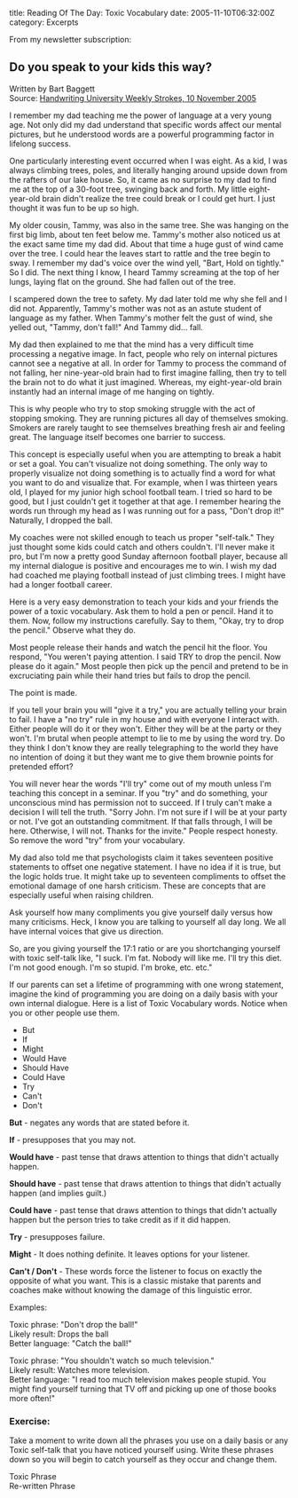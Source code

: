 title: Reading Of The Day: Toxic Vocabulary
date: 2005-11-10T06:32:00Z
category: Excerpts

From my newsletter subscription:

## Do you speak to your kids this way?

Written by Bart Baggett  
Source: [Handwriting University Weekly Strokes, 10 November 2005](http://handwritinguniversity.com/newsletters/012005.html)

I remember my dad teaching me the power of language at a very young age. Not only did my dad understand that specific words affect our mental pictures, but he understood words are a powerful programming factor in lifelong success.

One particularly interesting event occurred when I was eight. As a kid, I was always climbing trees, poles, and literally hanging around upside down from the rafters of our lake house. So, it came as no surprise to my dad to find me at the top of a 30-foot tree, swinging back and forth. My little eight-year-old brain didn't realize the tree could break or I could get hurt. I just thought it was fun to be up so high.

My older cousin, Tammy, was also in the same tree. She was hanging on the first big limb, about ten feet below me. Tammy's mother also noticed us at the exact same time my dad did. About that time a huge gust of wind came over the tree. I could hear the leaves start to rattle and the tree begin to sway. I remember my dad's voice over the wind yell, "Bart, Hold on tightly." So I did. The next thing I know, I heard Tammy screaming at the top of her lungs, laying flat on the ground. She had fallen out of the tree.

I scampered down the tree to safety. My dad later told me why she fell and I did not. Apparently, Tammy's mother was not as an astute student of language as my father. When Tammy's mother felt the gust of wind, she yelled out, "Tammy, don't fall!" And Tammy did… fall.

My dad then explained to me that the mind has a very difficult time processing a negative image. In fact, people who rely on internal pictures cannot see a negative at all. In order for Tammy to process the command of not falling, her nine-year-old brain had to first imagine falling, then try to tell the brain not to do what it just imagined. Whereas, my eight-year-old brain instantly had an internal image of me hanging on tightly.

This is why people who try to stop smoking struggle with the act of stopping smoking. They are running pictures all day of themselves smoking. Smokers are rarely taught to see themselves breathing fresh air and feeling great. The language itself becomes one barrier to success.

This concept is especially useful when you are attempting to break a habit or set a goal. You can't visualize not doing something. The only way to properly visualize not doing something is to actually find a word for what you want to do and visualize that. For example, when I was thirteen years old, I played for my junior high school football team. I tried so hard to be good, but I just couldn't get it together at that age. I remember hearing the words run through my head as I was running out for a pass, "Don't drop it!" Naturally, I dropped the ball.

My coaches were not skilled enough to teach us proper "self-talk." They just thought some kids could catch and others couldn't. I'll never make it pro, but I'm now a pretty good Sunday afternoon football player, because all my internal dialogue is positive and encourages me to win. I wish my dad had coached me playing football instead of just climbing trees. I might have had a longer football career.

Here is a very easy demonstration to teach your kids and your friends the power of a toxic vocabulary. Ask them to hold a pen or pencil. Hand it to them. Now, follow my instructions carefully. Say to them, "Okay, try to drop the pencil." Observe what they do.

Most people release their hands and watch the pencil hit the floor. You respond, "You weren't paying attention. I said TRY to drop the pencil. Now please do it again." Most people then pick up the pencil and pretend to be in excruciating pain while their hand tries but fails to drop the pencil.

The point is made.

If you tell your brain you will "give it a try," you are actually telling your brain to fail. I have a "no try" rule in my house and with everyone I interact with. Either people will do it or they won't. Either they will be at the party or they won't. I'm brutal when people attempt to lie to me by using the word try. Do they think I don't know they are really telegraphing to the world they have no intention of doing it but they want me to give them brownie points for pretended effort?

You will never hear the words "I'll try" come out of my mouth unless I'm teaching this concept in a seminar. If you "try" and do something, your unconscious mind has permission not to succeed. If I truly can't make a decision I will tell the truth. "Sorry John. I'm not sure if I will be at your party or not. I've got an outstanding commitment. If that falls through, I will be here. Otherwise, I will not. Thanks for the invite." People respect honesty. So remove the word "try" from your vocabulary.

My dad also told me that psychologists claim it takes seventeen positive statements to offset one negative statement. I have no idea if it is true, but the logic holds true. It might take up to seventeen compliments to offset the emotional damage of one harsh criticism. These are concepts that are especially useful when raising children.

Ask yourself how many compliments you give yourself daily versus how many criticisms. Heck, I know you are talking to yourself all day long. We all have internal voices that give us direction.

So, are you giving yourself the 17:1 ratio or are you shortchanging yourself with toxic self-talk like, "I suck. I'm fat. Nobody will like me. I'll try this diet. I'm not good enough. I'm so stupid. I'm broke, etc. etc."

If our parents can set a lifetime of programming with one wrong statement, imagine the kind of programming you are doing on a daily basis with your own internal dialogue. Here is a list of Toxic Vocabulary words. Notice when you or other people use them.

- But
- If
- Might
- Would Have
- Should Have
- Could Have
- Try
- Can't
- Don't

**But** - negates any words that are stated before it.

**If** - presupposes that you may not.

**Would have** - past tense that draws attention to things that didn't actually happen.

**Should have** - past tense that draws attention to things that didn't actually happen (and implies guilt.)

**Could have** - past tense that draws attention to things that didn't actually happen but the person tries to take credit as if it did happen.

**Try** - presupposes failure.

**Might** - It does nothing definite. It leaves options for your listener.

**Can't / Don't** - These words force the listener to focus on exactly the opposite of what you want. This is a classic mistake that parents and coaches make without knowing the damage of this linguistic error.

Examples:

Toxic phrase: "Don't drop the ball!"  
Likely result: Drops the ball  
Better language: "Catch the ball!"

Toxic phrase: "You shouldn't watch so much television."  
Likely result: Watches more television.  
Better language: "I read too much television makes people stupid. You might find yourself turning that TV off and picking up one of those books more often!"

### Exercise: 

Take a moment to write down all the phrases you use on a daily basis or any Toxic self-talk that you have noticed yourself using. Write these phrases down so you will begin to catch yourself as they occur and change them.

Toxic Phrase  
Re-written Phrase

